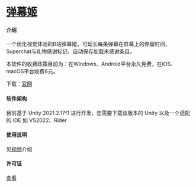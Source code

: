 # [弹幕姬](https://sch.ink)

#### 介绍
一个优化视觉体验的B站弹幕姬，可延长每条弹幕在屏幕上的停留时间，Superchat与礼物感谢标记、自动保存加载未感谢条目。

本软件的收费政策目前为：在Windows、Android平台永久免费，在iOS、macOS平台收费6元。

下载：[官网](https://sch.ink)

#### 软件架构 
目前基于 Unity 2021.2.17f1 进行开发，您需要下载该版本的 Unity 以及一个适配的 IDE 如 VS2022、Rider

#### 使用说明 

见[视频](https://www.bilibili.com/video/BV1jF411h75w)介绍

#### 许可证

[查看](https://github.com/cnSchwarzer/blive-assist/blob/master/LICENSE)
